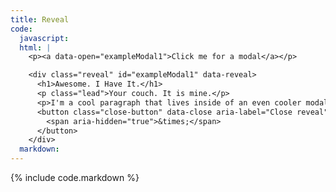 ```yaml
---
title: Reveal
code:
  javascript:
  html: |
    <p><a data-open="exampleModal1">Click me for a modal</a></p>

    <div class="reveal" id="exampleModal1" data-reveal>
      <h1>Awesome. I Have It.</h1>
      <p class="lead">Your couch. It is mine.</p>
      <p>I'm a cool paragraph that lives inside of an even cooler modal. Wins!</p>
      <button class="close-button" data-close aria-label="Close reveal" type="button">
        <span aria-hidden="true">&times;</span>
      </button>
    </div>
  markdown:
---
```

{% include code.markdown %}
